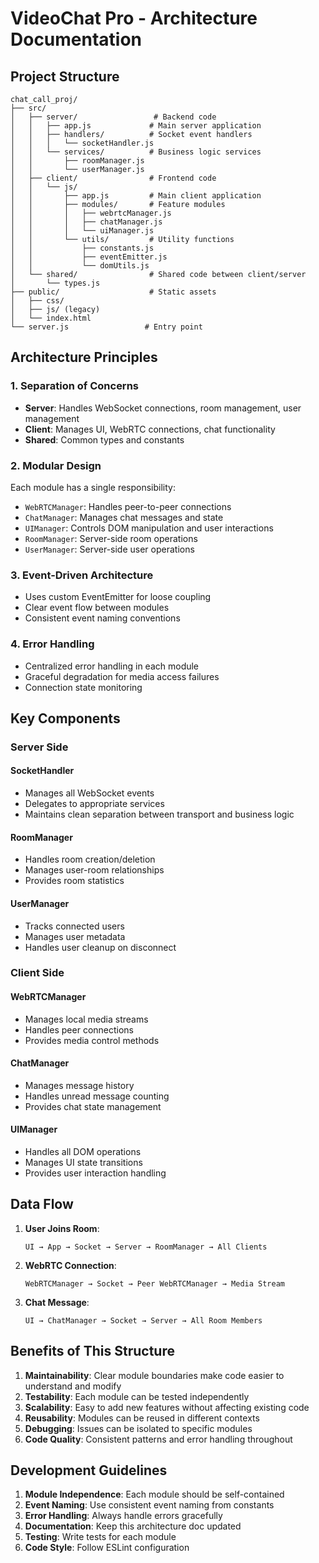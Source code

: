 # VideoChat Pro - Architecture Documentation

## Project Structure

```
chat_call_proj/
├── src/
│   ├── server/                 # Backend code
│   │   ├── app.js             # Main server application
│   │   ├── handlers/          # Socket event handlers
│   │   │   └── socketHandler.js
│   │   └── services/          # Business logic services
│   │       ├── roomManager.js
│   │       └── userManager.js
│   ├── client/                # Frontend code
│   │   └── js/
│   │       ├── app.js         # Main client application
│   │       ├── modules/       # Feature modules
│   │       │   ├── webrtcManager.js
│   │       │   ├── chatManager.js
│   │       │   └── uiManager.js
│   │       └── utils/         # Utility functions
│   │           ├── constants.js
│   │           ├── eventEmitter.js
│   │           └── domUtils.js
│   └── shared/                # Shared code between client/server
│       └── types.js
├── public/                    # Static assets
│   ├── css/
│   ├── js/ (legacy)
│   └── index.html
└── server.js                 # Entry point
```

## Architecture Principles

### 1. Separation of Concerns
- **Server**: Handles WebSocket connections, room management, user management
- **Client**: Manages UI, WebRTC connections, chat functionality
- **Shared**: Common types and constants

### 2. Modular Design
Each module has a single responsibility:
- `WebRTCManager`: Handles peer-to-peer connections
- `ChatManager`: Manages chat messages and state
- `UIManager`: Controls DOM manipulation and user interactions
- `RoomManager`: Server-side room operations
- `UserManager`: Server-side user operations

### 3. Event-Driven Architecture
- Uses custom EventEmitter for loose coupling
- Clear event flow between modules
- Consistent event naming conventions

### 4. Error Handling
- Centralized error handling in each module
- Graceful degradation for media access failures
- Connection state monitoring

## Key Components

### Server Side

#### SocketHandler
- Manages all WebSocket events
- Delegates to appropriate services
- Maintains clean separation between transport and business logic

#### RoomManager
- Handles room creation/deletion
- Manages user-room relationships
- Provides room statistics

#### UserManager
- Tracks connected users
- Manages user metadata
- Handles user cleanup on disconnect

### Client Side

#### WebRTCManager
- Manages local media streams
- Handles peer connections
- Provides media control methods

#### ChatManager
- Manages message history
- Handles unread message counting
- Provides chat state management

#### UIManager
- Handles all DOM operations
- Manages UI state transitions
- Provides user interaction handling

## Data Flow

1. **User Joins Room**:
   ```
   UI → App → Socket → Server → RoomManager → All Clients
   ```

2. **WebRTC Connection**:
   ```
   WebRTCManager → Socket → Peer WebRTCManager → Media Stream
   ```

3. **Chat Message**:
   ```
   UI → ChatManager → Socket → Server → All Room Members
   ```

## Benefits of This Structure

1. **Maintainability**: Clear module boundaries make code easier to understand and modify
2. **Testability**: Each module can be tested independently
3. **Scalability**: Easy to add new features without affecting existing code
4. **Reusability**: Modules can be reused in different contexts
5. **Debugging**: Issues can be isolated to specific modules
6. **Code Quality**: Consistent patterns and error handling throughout

## Development Guidelines

1. **Module Independence**: Each module should be self-contained
2. **Event Naming**: Use consistent event naming from constants
3. **Error Handling**: Always handle errors gracefully
4. **Documentation**: Keep this architecture doc updated
5. **Testing**: Write tests for each module
6. **Code Style**: Follow ESLint configuration